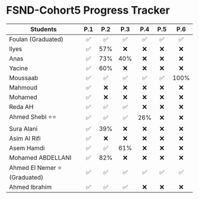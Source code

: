 # FSND-Cohort5 Progress Tracker


| Students                       | P.1 | P.2 | P.3 | P.4 | P.5 | P.6  |
| ------------------------------ | :-: | :-: | :-: | :-: | :-: | :--: |
| Foulan (Graduated)             | ✅  | ✅  | ✅  | ✅  | ✅  |  ✅  |
| Ilyes                          | ✅  | 57% | ❌  | ❌  | ❌  |  ❌  |
| Anas                           | ✅  | 73% | 40% | ❌  | ❌  |  ❌  |
| Yacine                         | ✅  | 60% | ❌  | ❌  | ❌  |  ❌  |
| Moussaab                       | ✅  | ✅  | ✅  | ✅  | ✅  | 100% |
| Mahmoud                        | ✅  | ❌  | ❌  | ❌  | ❌  |  ❌  |
| Mohamed                        | ✅  | ❌  | ❌  | ❌  | ❌  |  ❌  |
| Reda AH                        | ✅  | ✅  | ✅  | ❌  | ❌  |  ❌  |
| Ahmed Shebl ⭐️⭐️             | ✅  | ✅  | ✅  | 26% | ❌  |  ❌  |
| Sura Alani                     | ✅  | 39% | ❌  | ❌  | ❌  |  ❌  |
| Asim Al Rifi                   | ✅  | ❌  | ❌  | ❌  | ❌  |  ❌  |
| Asem Hamdi                     | ✅  | ✅  | 61% | ❌  | ❌  |  ❌  |
| Mohamed ABDELLANI              | ✅  | 82% | ❌  | ❌  | ❌  |  ❌  |
| Ahmed El Nemer ⭐️ (Graduated) | ✅  | ✅  | ✅  | ✅  | ✅  |  ✅  |
| Ahmed Ibrahim                  | ✅  | ✅  | ✅  | ❌  | ❌  |  ❌  |
